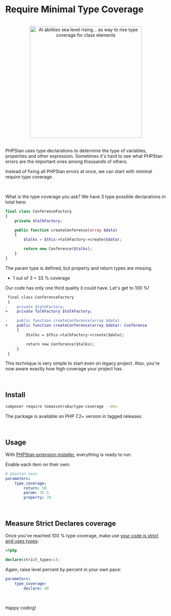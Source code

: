 # Require Minimal Type Coverage

<br>

<div align="center">
    <img src="/docs/required_type_level.jpg" style="width: 25em" alt="AI abilities sea level rising... as way to rise type coverage for class elements">
</div>

<br>

PHPStan uses type declarations to determine the type of variables, properties and other expression. Sometimes it's hard to see what PHPStan errors are the important ones among thousands of others.

Instead of fixing all PHPStan errors at once, we can start with minimal require type coverage.

<br>

What is the type coverage you ask? We have 3 type possible declarations in total here:

```php
final class ConferenceFactory
{
    private $talkFactory;

    public function createConference(array $data)
    {
        $talks = $this->talkFactory->create($data);

        return new Conference($talks);
    }
}
```

The param type is defined, but property and return types are missing.

* 1 out of 3 = 33 % coverage

Our code has only one third quality it could have. Let's get to 100 %!

```diff
 final class ConferenceFactory
 {
-    private $talkFactory;
+    private TalkFactory $talkFactory;

-    public function createConference(array $data)
+    public function createConference(array $data): Conference
     {
         $talks = $this->talkFactory->create($data);

         return new Conference($talks);
     }
 }
```

This technique is very simple to start even on legacy project. Also, you're now aware exactly how high coverage your project has.

<br>

## Install

```bash
composer require tomasvotruba/type-coverage --dev
```

The package is available on PHP 7.2+ version in tagged releases.

<br>

## Usage

With [PHPStan extension installer](https://github.com/phpstan/extension-installer), everything is ready to run.

Enable each item on their own:

```yaml
# phpstan.neon
parameters:
    type_coverage:
        return: 50
        param: 35.5
        property: 70
```

<br>

## Measure Strict Declares coverage

Once you've reached 100 % type coverage, make use [your code is strict and uses types](https://tomasvotruba.com/blog/how-adding-type-declarations-makes-your-code-dangerous):

```php
<?php

declare(strict_types=1);
```

Again, raise level percent by percent in your own pace:

```yaml
parameters:
    type_coverage:
        declare: 40
```

<br>

Happy coding!
